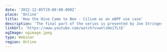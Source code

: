 ```yaml
---
date: '2022-12-05T19:00:00.000Z'
place: 'Online'
title: 'How the Hive Came to Bee - Cilium as an eBPF use case'
description: 'The final part of the series is presented by Joe Stringer (Cilium maintainer). Joe starts by going back to Kubernetes networking basics, in particular Kubernetes Services and kube-proxy.'
linkUrl: 'https://www.youtube.com/watch?v=wnlsHeiTLtE'
ogImage: ogimage.jpeg
type: Webinar
region: Online
---
```

